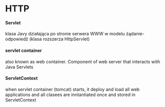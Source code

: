 # HTTP

#### Servlet

klasa Javy działająca po stronie serwera WWW w modelu żądanie-odpowiedź \(klasa rozszerza HttpServlet\)

#### servlet container

also known as web container. Component of web server that interacts with Java Servlets 

#### ServletContext

when servlet container \(tomcat\) starts, it deploy and load all web applications and all clasees are inntantiated once and stored in ServletContext

